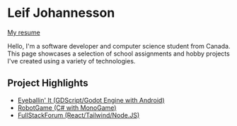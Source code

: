 # Leif Johannesson

[My resume](https://docs.google.com/document/d/1lwQBg_FuuACZvSnHIJ3o34GddLe9ElhGt7qHqYBQVyU/edit?usp=sharing)

Hello, I'm a software developer and computer science student from Canada. This page showcases a selection of school assignments and hobby projects I've created using a variety of technologies.

## Project Highlights
- [Eyeballin' It (GDScript/Godot Engine with Android)](https://github.com/lpjohannesson/eyeballin-it)
- [RobotGame (C# with MonoGame)](https://github.com/lpjohannesson/robot-game)
- [FullStackForum (React/Tailwind/Node.JS)](https://github.com/lpjohannesson/full-stack-forum)
